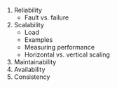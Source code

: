 1. Reliability
	- Fault vs. failure
2. Scalability
	- Load
	- Examples
	- Measuring performance
	- Horizontal vs. vertical scaling
3. Maintainability
4. Availability
5. Consistency
